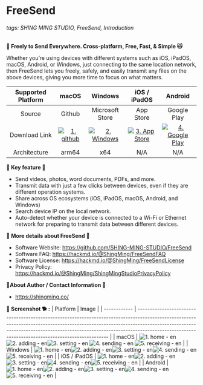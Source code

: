 # FreeSend
###### tags: SHING MING STUDIO, FreeSend, Introduction

**:tiger: Freely to Send Everywhere. Cross-platform, Free, Fast, & Simple :cat:**

Whether you’re using devices with different systems such as iOS, iPadOS, macOS, Android, or Windows, just connecting to the same location network, then FreeSend lets you freely, safely, and easily transmit any files on the above devices, giving you more time to focus on what matters.


| Supported Platform |                                        macOS                                         |                                        Windows                                        |                                      iOS / iPadOS                                       |                                          Android                                          |
|:------------------:|:------------------------------------------------------------------------------------:|:-------------------------------------------------------------------------------------:|:---------------------------------------------------------------------------------------:|:-----------------------------------------------------------------------------------------:|
|       Source       |                                        Github                                        |                                    Microsoft Store                                    |                                        App Store                                        |                                        Google Play                                        |
|   Download Link    | [![1. github](https://hackmd.io/_uploads/SJltNPi6p.png)](https://www.google.com.hk/) | [![2. Windows](https://hackmd.io/_uploads/By3t4Psap.png)](https://www.google.com.hk/) | [![3. App Store](https://hackmd.io/_uploads/r1X54vopT.png)](https://www.google.com.hk/) | [![4. Google Play](https://hackmd.io/_uploads/Bksc4Poap.png)](https://www.google.com.hk/) |
|    Architecture    |                                        arm64                                         |                                          x64                                          |                                           N/A                                           |                                            N/A                                            | 


**:bear: Key feature :hamster:**
- Send videos, photos, word documents, PDFs, and more.
- Transmit data with just a few clicks between devices, even if they are different operation systems.
- Share across OS ecosystems (iOS, iPadOS, macOS, Android, and Windows)
- Search device IP on the local network.
- Auto-detect whether your device is connected to a Wi-Fi or Ethernet network for preparing to transmit data between different devices.

**:dolphin: More details about FreeSend :baby_chick:**
- Software Website: https://github.com/SHING-MING-STUDIO/FreeSend
- Software FAQ: https://hackmd.io/@ShingMing/FreeSendFAQ
- Software License: https://hackmd.io/@ShingMing/FreeSendLicense
- Privacy Policy: https://hackmd.io/@ShingMing/ShingMingStudioPrivacyPolicy

**:hatching_chick:About Author / Contact Information :tiger:**
- https://shingming.co/

**:tiger2: Screenshot :dog2: :**
| Platform     | Image                                                                                                                                                                                                                                                                                                        |
| ------------ | ------------------------------------------------------------------------------------------------------------------------------------------------------------------------------------------------------------------------------------------------------------------------------------------------------------ |
| macOS        | ![1. home - en](https://hackmd.io/_uploads/HkhFpjER6.jpg)![2. adding - en](https://hackmd.io/_uploads/rkpcTiNAa.jpg)![3. setting - en](https://hackmd.io/_uploads/Sy_jpsEAT.jpg) ![4. sending - en](https://hackmd.io/_uploads/r1uiTi4Ap.jpg) ![5. receiving - en](https://hackmd.io/_uploads/HJOias4A6.jpg) |
| Windows      | ![1. home - en](https://hackmd.io/_uploads/S1-NAiNRT.png)![2. adding - en](https://hackmd.io/_uploads/Sy-NCoERT.png)![3. setting - en](https://hackmd.io/_uploads/HJWEAs4A6.png)![4. sending - en](https://hackmd.io/_uploads/r1bNAiEC6.png)![5. receiving - en](https://hackmd.io/_uploads/HyWECiNC6.png)   |
| iOS / iPadOS | ![1. home - en](https://hackmd.io/_uploads/H19a0i4Aa.png)![2. adding - en](https://hackmd.io/_uploads/rJ9pAjNAT.png)![3. setting - en](https://hackmd.io/_uploads/Bk9pAsVCT.png)![4. sending - en](https://hackmd.io/_uploads/r19T0i4A6.png)![5. receiving - en](https://hackmd.io/_uploads/By9a0jNRa.png)   | 
| Android      | ![1. home - en](https://hackmd.io/_uploads/Hk4_Ro4CT.jpg)![2. adding - en](https://hackmd.io/_uploads/rJN_CjNR6.jpg)![3. setting - en](https://hackmd.io/_uploads/ryEdRiNCp.jpg)![4. sending - en](https://hackmd.io/_uploads/HJruRi4AT.jpg)![5. receiving - en](https://hackmd.io/_uploads/SJEORoVR6.jpg)   |
